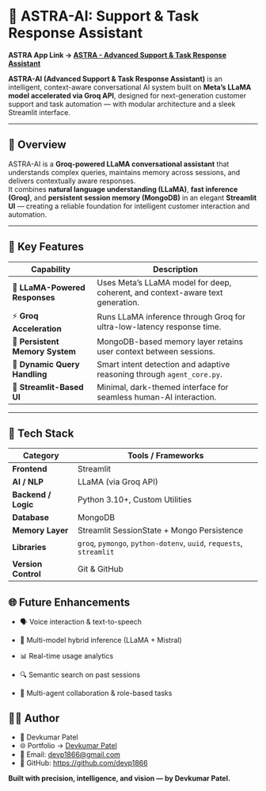 # 🚀 ASTRA-AI: Support & Task Response Assistant

**ASTRA App Link → [ASTRA - Advanced Support & Task Response Assistant](https://astra-agent-dev.streamlit.app)**

**ASTRA-AI (Advanced Support & Task Response Assistant)** is an intelligent, context-aware conversational AI system built on **Meta’s LLaMA model accelerated via Groq API**, designed for next-generation customer support and task automation — with modular architecture and a sleek Streamlit interface.

---

## 🎯 Overview

ASTRA-AI is a **Groq-powered LLaMA conversational assistant** that understands complex queries, maintains memory across sessions, and delivers contextually aware responses.  
It combines **natural language understanding (LLaMA)**, **fast inference (Groq)**, and **persistent session memory (MongoDB)** in an elegant **Streamlit UI** — creating a reliable foundation for intelligent customer interaction and automation.

---

## 🧩 Key Features

| Capability | Description |
|-------------|-------------|
| 💬 **LLaMA-Powered Responses** | Uses Meta’s LLaMA model for deep, coherent, and context-aware text generation. |
| ⚡ **Groq Acceleration** | Runs LLaMA inference through Groq for ultra-low-latency response time. |
| 🧠 **Persistent Memory System** | MongoDB-based memory layer retains user context between sessions. |
| 🧾 **Dynamic Query Handling** | Smart intent detection and adaptive reasoning through `agent_core.py`. |
| 🎨 **Streamlit-Based UI** | Minimal, dark-themed interface for seamless human-AI interaction. |

---
## 🧰 Tech Stack 

| Category            | Tools / Frameworks                                                  |
| ------------------- | ------------------------------------------------------------------- |
| **Frontend**        | Streamlit                                                           |
| **AI / NLP**        | LLaMA (via Groq API)                                                |
| **Backend / Logic** | Python 3.10+, Custom Utilities                                      |
| **Database**        | MongoDB                                                             |
| **Memory Layer**    | Streamlit SessionState + Mongo Persistence                          |
| **Libraries**       | `groq`, `pymongo`, `python-dotenv`, `uuid`, `requests`, `streamlit` |
| **Version Control** | Git & GitHub                                                        |



## 🌐 Future Enhancements

- 🗣️ Voice interaction & text-to-speech

- 🧩 Multi-model hybrid inference (LLaMA + Mistral)

- 📊 Real-time usage analytics

- 🔍 Semantic search on past sessions

- 💬 Multi-agent collaboration & role-based tasks


## 👨‍💻 Author
- 🧩 Devkumar Patel
- 🌐 Portfolio → [Devkumar Patel](https://devp1866@gmail.com)
- 📧 Email: devp1866@gmail.com
- 🔗 GitHub: https://github.com/devp1866


**Built with precision, intelligence, and vision — by Devkumar Patel.**
